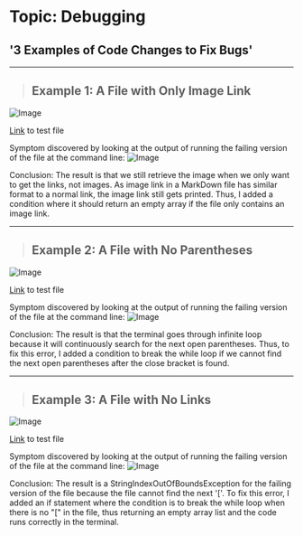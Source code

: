 # Topic: Debugging
## '3 Examples of Code Changes to Fix Bugs'

---
> ## Example 1: A File with Only Image Link
![Image](https://user-images.githubusercontent.com/86458122/165891230-71d59605-a2e2-401c-9e47-97432b5373b8.png)

[Link](https://github.com/aliciadaniellet/markdown-parser/blob/c94c1290a27ddab10c39e3f626d43c3d1d113bd2/test-file2.md) to test file

Symptom discovered by looking at the output of running the failing version of the file at the command line:
![Image](https://user-images.githubusercontent.com/86458122/165891142-ded83e77-e0a0-4f36-8c4f-0c94a54bd9df.png)

Conclusion: 
The result is that we still retrieve the image when we only want to get the links, not images. As image link in a MarkDown file has similar format to a normal link, the image link still gets printed. Thus, I added a condition where it should return an empty array if the file only contains an image link.

---

> ## Example 2: A File with No Parentheses 
![Image](https://user-images.githubusercontent.com/86458122/165897025-0fe6617a-b61c-48fd-9edd-26dc1ff8b39a.png)

[Link](https://github.com/aliciadaniellet/markdown-parser/blob/c94c1290a27ddab10c39e3f626d43c3d1d113bd2/test-file.md) to test file

Symptom discovered by looking at the output of running the failing version of the file at the command line:
![Image](https://user-images.githubusercontent.com/86458122/165897041-e66eac9c-0f5f-4ec7-a414-9482ea3a41cc.png)

Conclusion: 
The result is that the terminal goes through infinite loop because it will continuously search for the next open parentheses. Thus, to fix this error, I added a condition to break the while loop if we cannot find the next open parentheses after the close bracket is found.

 ---

> ## Example 3: A File with No Links
![Image](https://user-images.githubusercontent.com/86458122/164975639-75e56752-08fc-4272-82fa-c5c2c3123adc.png)

[Link](https://github.com/aliciadaniellet/markdown-parser/blob/c94c1290a27ddab10c39e3f626d43c3d1d113bd2/test-file3.md) to test file

Symptom discovered by looking at the output of running the failing version of the file at the command line:
![Image](https://user-images.githubusercontent.com/86458122/164975714-eefa71cc-f8a1-46c3-b6e8-cb9348539dfd.png)

Conclusion:
The result is a StringIndexOutOfBoundsException for the failing version of the file because the file cannot find the next '['. To fix this error, I added an if statement where the condition is to break the while loop when there is no "[" in the file, thus returning an empty array list and the code runs correctly in the terminal.
